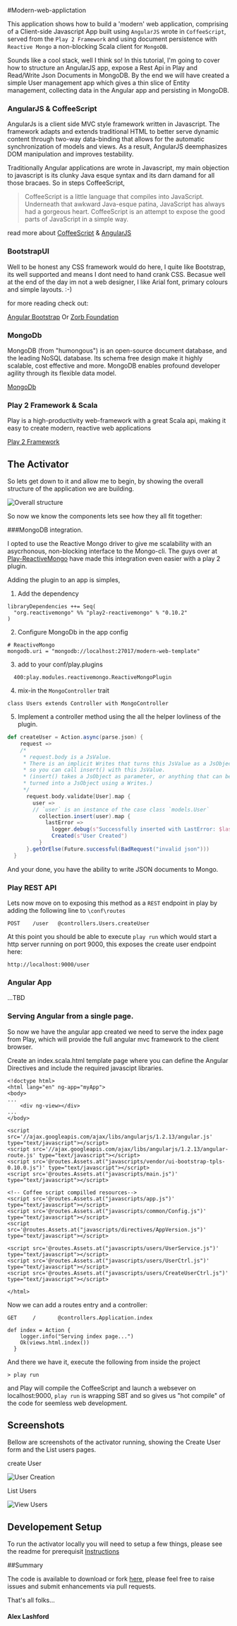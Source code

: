 
#Modern-web-applictation 

This application shows how to build a 'modern' web application, comprising of a Client-side Javascript App built using
``AngularJS`` wrote in ``CoffeeScript``, served from the ``Play 2 Framework`` and using document persistence with
``Reactive Mongo`` a non-blocking Scala client for ``MongoDB``.

Sounds like a cool stack, well I think so!  In this tutorial, I'm going to cover how to structure an AngularJS app,
expose a Rest Api in Play and Read/Write Json Documents in MongoDB.  By the end we will have created a simple User
management app which gives a thin slice of Entity management, collecting data in the Angular app and persisting in MongoDB.

### AngularJS & CoffeeScript

AngularJs is a client side MVC style framework written in Javascript. The framework adapts and extends traditional HTML to better serve dynamic content through two-way data-binding that allows for the automatic synchronization of models and views. As a result, AngularJS deemphasizes DOM manipulation and improves testability.

Traditionally Angular applications are wrote in Javascript, my main objection to javascript is its clunky Java esque syntax and its darn damand for all those bracaes.  So in steps CoffeeScript, 

>CoffeeScript is a little language that compiles into JavaScript. Underneath that awkward Java-esque patina,
>JavaScript has always had a gorgeous heart. CoffeeScript is an attempt to expose the good parts of 
>JavaScript in a simple way.

read more about [CoffeeScript](http://coffeescript.org/) & [AngularJS](http://angularjs.org/)

### BootstrapUI

Well to be honest any CSS framework would do here, I quite like Bootstrap, its well supported and means I dont need to hand crank CSS.  Becasue well at the end of the day im not a web designer, I like Arial font, primary colours and simple layouts. :-) 

for more reading check out:

[Angular Bootstrap](http://angular-ui.github.io/bootstrap/)
Or 
[Zorb Foundation](http://foundation.zurb.com/)

### MongoDb

MongoDB (from "humongous") is an open-source document database, and the leading NoSQL database.  Its schema free design make it highly scalable, cost effective and more.  MongoDB enables profound developer agility through its flexible data model.  

[MongoDb](http://www.mongodb.com)

### Play 2 Framework & Scala

Play is a high-productivity web-framework with a great Scala api, making it easy to create modern, reactive web applications

[Play 2 Framework](http://www.playframework.com/documentation/2.2.x/Home)


## The Activator
So lets get down to it and allow me to begin, by showing the overall structure of the application we are building.

![Overall structure](https://raw.github.com/lashford/modern-web-template/master/tutorial/overview.png)

So now we know the components lets see how they all fit together:

###MongoDB integration.

I opted to use the Reactive Mongo driver to give me scalability with an asycrhonous, non-blocking interface to the Mongo-cli.
The guys over at [Play-ReactiveMongo](https://github.com/ReactiveMongo/Play-ReactiveMongo) have made this integration even easier with a play 2 plugin.

Adding the plugin to an app is simples,

1.  Add the dependency
```
libraryDependencies ++= Seq(
  "org.reactivemongo" %% "play2-reactivemongo" % "0.10.2"
)
```
2. Configure MongoDb in the app config
```
# ReactiveMongo
mongodb.uri = "mongodb://localhost:27017/modern-web-template"
```
3. add to your conf/play.plugins
```
  400:play.modules.reactivemongo.ReactiveMongoPlugin
```
4. mix-in the `MongoController` trait
```
class Users extends Controller with MongoController
```
5. Implement a controller method using the all the helper lovliness of the plugin.
```scala
def createUser = Action.async(parse.json) {
    request =>
    /*
     * request.body is a JsValue.
     * There is an implicit Writes that turns this JsValue as a JsObject,
     * so you can call insert() with this JsValue.
     * (insert() takes a JsObject as parameter, or anything that can be
     * turned into a JsObject using a Writes.)
     */
      request.body.validate[User].map {
        user =>
        // `user` is an instance of the case class `models.User`
          collection.insert(user).map {
            lastError =>
              logger.debug(s"Successfully inserted with LastError: $lastError")
              Created(s"User Created")
          }
      }.getOrElse(Future.successful(BadRequest("invalid json")))
  }
```

And your done, you have the ability to write JSON documents to Mongo.

### Play REST API

Lets now move on to exposing this method as a `REST` endpoint in play by adding the following line to `\conf\routes`

```
POST    /user   @controllers.Users.createUser
```

At this point you should be able to execute `play run` which would start a http server running on port 9000, this exposes the create user endpoint here:

```
http://localhost:9000/user
```

### Angular App

...TBD



### Serving Angular from a single page.

So now we have the angular app created we need to serve the index page from Play, which will provide the full angular mvc framework to the client browser.

Create an index.scala.html template page where you can define the Angular Directives and include the required javascipt libraries.

```
<!doctype html>
<html lang="en" ng-app="myApp">
<body>
...
    <div ng-view></div>
...
</body>

<script src='//ajax.googleapis.com/ajax/libs/angularjs/1.2.13/angular.js' type="text/javascript"></script>
<script src='//ajax.googleapis.com/ajax/libs/angularjs/1.2.13/angular-route.js' type="text/javascript"></script>
<script src='@routes.Assets.at("javascripts/vendor/ui-bootstrap-tpls-0.10.0.js")' type="text/javascript"></script>
<script src='@routes.Assets.at("javascripts/main.js")' type="text/javascript"></script>

<!-- Coffee script compilled resources-->
<script src='@routes.Assets.at("javascripts/app.js")' type="text/javascript"></script>
<script src='@routes.Assets.at("javascripts/common/Config.js")' type="text/javascript"></script>
<script src='@routes.Assets.at("javascripts/directives/AppVersion.js")' type="text/javascript"></script>

<script src='@routes.Assets.at("javascripts/users/UserService.js")' type="text/javascript"></script>
<script src='@routes.Assets.at("javascripts/users/UserCtrl.js")' type="text/javascript"></script>
<script src='@routes.Assets.at("javascripts/users/CreateUserCtrl.js")' type="text/javascript"></script>

</html>
```

Now we can add a routes entry and a controller:
```
GET     /       @controllers.Application.index
```
```
def index = Action {
    logger.info("Serving index page...")
    Ok(views.html.index())
  }
```

And there we have it, execute the following from inside the project  
```
> play run
```
and Play will compile the CoffeeScript and launch a websever on localhost:9000, `play run` is wrapping SBT and so gives us "hot compile" of the code for seemless web development.

## Screenshots
Bellow are screenshots of the activator running, showing the Create User form and the List users pages.

create User

![User Creation](https://raw.github.com/lashford/modern-web-template/master/tutorial/create.png)

List Users

![View Users](https://raw.github.com/lashford/modern-web-template/master/tutorial/view.png)

## Developement Setup

To run the activator locally you will need to setup a few things, please see the readme for prerequisit [Instructions](http://github.com/lashford/modern-web-template/blob/master/README.md)

##Summary

The code is available to download or fork [here](http://github.com/lashford/modern-web-template/), please feel free to raise issues and submit enhancements via pull requests.

That's all folks...

#### Alex Lashford